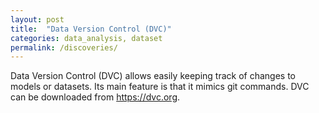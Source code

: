```yaml
---
layout: post
title:  "Data Version Control (DVC)"
categories: data_analysis, dataset
permalink: /discoveries/
---
```


Data Version Control (DVC) allows easily keeping track of changes to models or datasets. Its main feature is that it mimics git commands. DVC can be downloaded from https://dvc.org.
